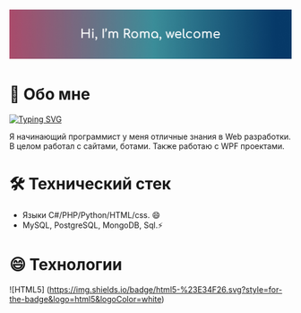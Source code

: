 # ![Alt text](cover.jpg "@CaXaPoK6667")

# 🌱 Обо мне

[![Typing SVG](https://readme-typing-svg.herokuapp.com?color=%2336BCF7&lines=Привет,+я+Роман)](https://git.io/typing-svg)

Я начинающий программист у меня отличные знания в Web разработки. В целом работал с сайтами, ботами. Также работаю с WPF проектами.

# 🛠 Технический стек

- Языки C#/PHP/Python/HTML/css. 😄
- MySQL, PostgreSQL, MongoDB, Sql.⚡

# 😄 Технологии

![HTML5] (https://img.shields.io/badge/html5-%23E34F26.svg?style=for-the-badge&logo=html5&logoColor=white)

